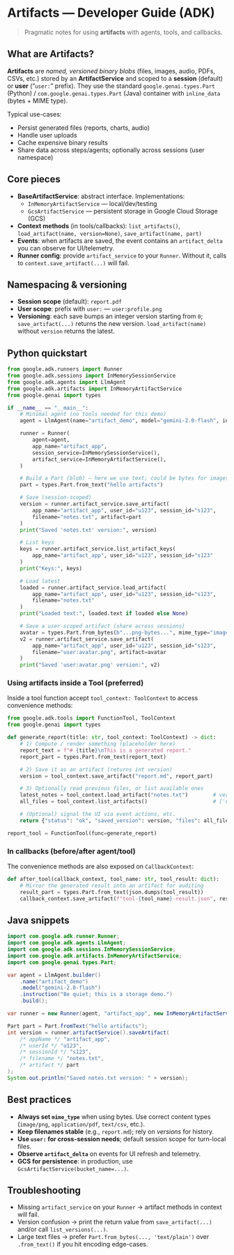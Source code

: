 # Artifacts — Developer Guide (ADK)

> Pragmatic notes for using **artifacts** with agents, tools, and callbacks.

## What are Artifacts?
**Artifacts** are *named, versioned binary blobs* (files, images, audio, PDFs, CSVs, etc.) stored by an **ArtifactService** and scoped to a **session** (default) or **user** (“`user:`” prefix). They use the standard `google.genai.types.Part` (Python) / `com.google.genai.types.Part` (Java) container with `inline_data` (bytes + MIME type).

Typical use-cases:
- Persist generated files (reports, charts, audio)
- Handle user uploads
- Cache expensive binary results
- Share data across steps/agents; optionally across sessions (user namespace)

## Core pieces
- **BaseArtifactService**: abstract interface. Implementations:
  - `InMemoryArtifactService` — local/dev/testing
  - `GcsArtifactService` — persistent storage in Google Cloud Storage (GCS)
- **Context methods** (in tools/callbacks): `list_artifacts()`, `load_artifact(name, version=None)`, `save_artifact(name, part)`
- **Events**: when artifacts are saved, the event contains an `artifact_delta` you can observe for UI/telemetry.
- **Runner config**: provide `artifact_service` to your `Runner`. Without it, calls to `context.save_artifact(...)` will fail.

## Namespacing & versioning
- **Session scope** (default): `report.pdf`
- **User scope**: prefix with `user:` — `user:profile.png`
- **Versioning**: each save bumps an integer version starting from `0`; `save_artifact(...)` returns the new version. `load_artifact(name)` without `version` returns the latest.

## Python quickstart
```python
from google.adk.runners import Runner
from google.adk.sessions import InMemorySessionService
from google.adk.agents import LlmAgent
from google.adk.artifacts import InMemoryArtifactService
from google.genai import types

if __name__ == "__main__":
    # Minimal agent (no tools needed for this demo)
    agent = LlmAgent(name="artifact_demo", model="gemini-2.0-flash", instruction="Be quiet; this is a storage demo.")

    runner = Runner(
        agent=agent,
        app_name="artifact_app",
        session_service=InMemorySessionService(),
        artifact_service=InMemoryArtifactService(),
    )

    # Build a Part (blob) — here we use text; could be bytes for images, PDFs, etc.
    part = types.Part.from_text("hello artifacts")

    # Save (session-scoped)
    version = runner.artifact_service.save_artifact(
        app_name="artifact_app", user_id="u123", session_id="s123",
        filename="notes.txt", artifact=part
    )
    print("Saved 'notes.txt' version:", version)

    # List keys
    keys = runner.artifact_service.list_artifact_keys(
        app_name="artifact_app", user_id="u123", session_id="s123"
    )
    print("Keys:", keys)

    # Load latest
    loaded = runner.artifact_service.load_artifact(
        app_name="artifact_app", user_id="u123", session_id="s123",
        filename="notes.txt"
    )
    print("Loaded text:", loaded.text if loaded else None)

    # Save a user-scoped artifact (share across sessions)
    avatar = types.Part.from_bytes(b"...png-bytes...", mime_type="image/png")
    v2 = runner.artifact_service.save_artifact(
        app_name="artifact_app", user_id="u123", session_id="s123",
        filename="user:avatar.png", artifact=avatar
    )
    print("Saved 'user:avatar.png' version:", v2)
```

### Using artifacts inside a Tool (preferred)
Inside a tool function accept `tool_context: ToolContext` to access convenience methods:

```python
from google.adk.tools import FunctionTool, ToolContext
from google.genai import types

def generate_report(title: str, tool_context: ToolContext) -> dict:
    # 1) Compute / render something (placeholder here)
    report_text = f"# {title}\nThis is a generated report."
    report_part = types.Part.from_text(report_text)

    # 2) Save it as an artifact (returns int version)
    version = tool_context.save_artifact("report.md", report_part)

    # 3) Optionally read previous files, or list available ones
    latest_notes = tool_context.load_artifact("notes.txt")        # version=None => latest
    all_files = tool_context.list_artifacts()                     # ['notes.txt', 'report.md', ...]

    # (Optional) signal the UI via event actions, etc.
    return {"status": "ok", "saved_version": version, "files": all_files}

report_tool = FunctionTool(func=generate_report)
```

### In callbacks (before/after agent/tool)
The convenience methods are also exposed on `CallbackContext`:
```python
def after_tool(callback_context, tool_name: str, tool_result: dict):
    # Mirror the generated result into an artifact for auditing
    result_part = types.Part.from_text(json.dumps(tool_result))
    callback_context.save_artifact(f"tool-{tool_name}-result.json", result_part)
```

## Java snippets
```java
import com.google.adk.runner.Runner;
import com.google.adk.agents.LlmAgent;
import com.google.adk.sessions.InMemorySessionService;
import com.google.adk.artifacts.InMemoryArtifactService;
import com.google.genai.types.Part;

var agent = LlmAgent.builder()
    .name("artifact_demo")
    .model("gemini-2.0-flash")
    .instruction("Be quiet; this is a storage demo.")
    .build();

var runner = new Runner(agent, "artifact_app", new InMemoryArtifactService(), new InMemorySessionService());

Part part = Part.fromText("hello artifacts");
int version = runner.artifactService().saveArtifact(
    /* appName */ "artifact_app",
    /* userId */ "u123",
    /* sessionId */ "s123",
    /* filename */ "notes.txt",
    /* artifact */ part
);
System.out.println("Saved notes.txt version: " + version);
```

## Best practices
- **Always set `mime_type`** when using bytes. Use correct content types (`image/png`, `application/pdf`, `text/csv`, etc.).
- **Keep filenames stable** (e.g., `report.md`); rely on *versions* for history.
- **Use `user:` for cross-session needs**; default session scope for turn-local files.
- **Observe `artifact_delta`** on events for UI refresh and telemetry.
- **GCS for persistence**: in production, use `GcsArtifactService(bucket_name=...)`.

## Troubleshooting
- Missing `artifact_service` on your `Runner` → artifact methods in context will fail.
- Version confusion → print the return value from `save_artifact(...)` and/or call `list_versions(...)`.
- Large text files → prefer `Part.from_bytes(..., 'text/plain')` over `.from_text()` if you hit encoding edge-cases.
